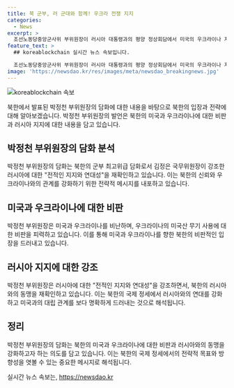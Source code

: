 ```yaml
---
title: 북 군부, 러 군대와 함께! 우크라 전쟁 지지
categories:
  - News
excerpt: >
  조선노동당중앙군사위 부위원장이 러시아 대통령과의 평양 정상회담에서 미국의 우크라이나 지원을 비난하며 러시아와의 연대를 강조했다. 북한은 최고위급 담화로 러시아에 대한 전적인 지지와 연대성을 다시 확인했고, 이는 김정은 국무위원장의 발언을 재확인한 것이었다. 박정천 부위원장은 미국의 행동을 비난하며 로씨야와의 군사적 충돌은 새로운 세계대전으로 이어질 것이라 주장했고, 로씨야의 안전수호를 위한 대응조치를 지지했다. 이러한 발언은 노동신문에는 실리지 않았다.
feature_text: >
  ## koreablockchain 실시간 뉴스 속보입니다.

  조선노동당중앙군사위 부위원장이 러시아 대통령과의 평양 정상회담에서 미국의 우크라이나 지원을 비난하며 러시아와의 연대를 강조했다. 북한은 최고위급 담화로 러시아에 대한 전적인 지지와 연대성을 다시 확인했고, 이는 김정은 국무위원장의 발언을 재확인한 것이었다. 박정천 부위원장은 미국의 행동을 비난하며 로씨야와의 군사적 충돌은 새로운 세계대전으로 이어질 것이라 주장했고, 로씨야의 안전수호를 위한 대응조치를 지지했다. 이러한 발언은 노동신문에는 실리지 않았다.
image: 'https://newsdao.kr/res/images/meta/newsdao_breakingnews.jpg'
---
```


<p><img src="https://newsdao.kr/res/images/meta/newsdao_breakingnews.jpg" alt="koreablockchain 속보" /></p>

<p data-ke-size="size16">북한에서 발표된 박정천 부위원장의 담화에 대한 내용을 바탕으로 북한의 입장과 전략에 대해 알아보겠습니다. 박정천 부위원장의 발언은 북한의 미국과 우크라이나에 대한 비판과 러시아 지지에 대한 내용을 담고 있습니다.</p>

<h2 data-ke-size="size26">박정천 부위원장의 담화 분석</h2>

<p data-ke-size="size16">박정천 부위원장의 담화는 북한의 군부 최고위급 담화로서 김정은 국무위원장이 강조한 러시아에 대한 "전적인 지지와 연대성"을 재확인하고 있습니다. 이는 북한의 신뢰와 우크라이나와의 관계를 강화하기 위한 전략적 메시지를 내포하고 있습니다.</p>

<h2 data-ke-size="size26">미국과 우크라이나에 대한 비판</h2>

<p data-ke-size="size16">박정천 부위원장은 미국과 우크라이나를 비난하며, 우크라이나의 미국산 무기 사용에 대한 비판을 피력하고 있습니다. 이를 통해 미국과 우크라이나를 향한 북한의 비판적인 입장을 드러내고 있습니다.</p>

<h2 data-ke-size="size26">러시아 지지에 대한 강조</h2>

<p data-ke-size="size16">박정천 부위원장은 러시아에 대한 "전적인 지지와 연대성"을 강조하면서, 북한의 러시아와의 동맹을 재확인하고 있습니다. 이는 북한의 국제 정세에서 러시아와의 연대를 강화하고 미국과의 대립 관계를 보다 명확하게 드러내는 것으로 해석됩니다.</p>

<h2 data-ke-size="size26">정리</h2>

<p data-ke-size="size16">박정천 부위원장의 담화는 북한의 미국과 우크라이나에 대한 비판과 러시아와의 동맹을 강화하고자 하는 의도를 담고 있습니다. 이는 북한의 국제 정세에서의 전략적 목표와 방향성을 엿볼 수 있는 중요한 메시지로 해석됩니다.</p>
실시간 뉴스 속보는, <a href="https://newsdao.kr" rel="dofollow">https://newsdao.kr</a>


